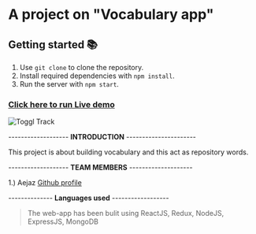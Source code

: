 # A project on "Vocabulary app"
## Getting started 📚
1) Use `git clone` to clone the repository.
2) Install required dependencies with `npm install`.
3) Run the server with `npm start`.
### [Click here to run Live demo](https://vocab-app-aejaz1995.vercel.app/)

![Toggl Track](https://i.imgur.com/fH8j32z.png)


------------------- **INTRODUCTION** ---------------------- 

This project is about building vocabulary and this act as repository words. 


------------------- **TEAM MEMBERS** --------------------


1.) Aejaz [Github profile](https://github.com/aejaz1995)



-------------- **Languages used** ------------------

> The web-app has been bulit using ReactJS, Redux, NodeJS, ExpressJS, MongoDB




